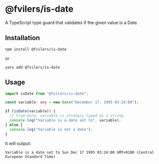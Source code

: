 # @fvilers/is-date

A TypeScript type guard that validates if the given value is a Date

## Installation

```
npm install @fvilers/is-date
```

or

```
yarn add @fvilers/is-date
```

## Usage

```ts
import isDate from "@fvilers/is-date";

const variable: any = new Date("December 17, 1995 03:24:00");

if (isDate(variable)) {
  // From here, variable is strongly typed as a string
  console.log("Variable is a date set to", variable);
} else {
  console.log("Variable is not a date");
}
```

It will output:

```
Variable is a date set to Sun Dec 17 1995 03:24:00 GMT+0100 (Central European Standard Time)
```

